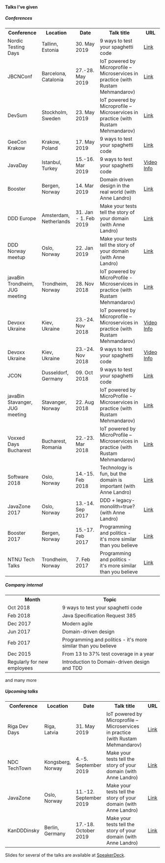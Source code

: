 #### Talks I've given

##### Conferences
<table>
<tr>
<th>Conference</th><th>Location</th>
<th>Date</th><th>Talk title</th><th>URL</th>
</tr>

<tr>
    <td>Nordic Testing Days </td>
    <td> Tallinn, Estonia </td>
    <td> 30. May 2019 </td>
    <td> 9 ways to test your spaghetti code </td>
    <td> <a href="https://nordictestingdays.eu/events/tracks/9-ways-test-your-spaghetti-code">Link</a></td>
</tr>
<tr>
    <td>JBCNConf </td>
    <td> Barcelona, Catalonia </td>
    <td> 27.-28. May 2019 </td>
    <td> IoT powered by Microprofile – Microservices in practice (with Rustam Mehmandarov) </td>
    <td> <a href="http://www.jbcnconf.com/2019/infoTalk.html?id=5c44693a9034ae38180b14b2">Link</a></td>
</tr>
<tr>
    <td>DevSum </td>
    <td> Stockholm, Sweden </td>
    <td> 23. May 2019 </td>
    <td> IoT powered by Microprofile – Microservices in practice (with Rustam Mehmandarov) </td>
    <td> <a href="https://www.devsum.se/sessions/iot-powered-by-microprofile-microservices-in-practice/">Link</a></td>
</tr>
<tr>
    <td>GeeCon Krakow</td>
    <td> Krakow, Poland </td>
    <td> 17. May 2019 </td>
    <td> 9 ways to test your spaghetti code </td>
    <td> <a href="https://2019.geecon.org/speakers/info.html?id=492">Link</a></td>
</tr>
<tr>
    <td>JavaDay </td>
    <td> Istanbul, Turkey </td>
    <td> 15.-16. Mar 2019 </td>
    <td> 9 ways to test your spaghetti code </td>
    <td> <a href="https://www.youtube.com/watch?v=RaPegXzHvhg">Video</a> <a href="https://2019.javaday.istanbul/speaker/mads-opheim/">Info</a> </td> 
</tr>
<tr>
    <td>Booster </td>
    <td> Bergen, Norway </td>
    <td> 14. Mar 2019 </td>
    <td> Domain driven design in the real world (with Anne Landro) </td>
    <td> <a href="https://2019.boosterconf.no/talks/1216">Link</a></td>
</tr>
<tr>
    <td>DDD Europe</td>
    <td> Amsterdam, Netherlands</td>
    <td> 31. Jan - 1. Feb 2019</td>
    <td> Make your tests tell the story of your domain (with Anne Landro)</td>
    <td> <a href="https://dddeurope.com/2019/speakers/mads-opheim/">Link</a> </td>
</tr>
<tr>
    <td>DDD Norway meetup</td>
    <td> Oslo, Norway </td>
    <td> 22. Jan 2019 </td>
    <td> Make your tests tell the story of your domain (with Anne Landro) </td>
    <td> <a href="https://www.meetup.com/dddnorway/events/257968490/">Link</a> </td>
</tr>
<tr>
    <td>javaBin Trondheim, JUG meeting </td>
    <td> Trondheim, Norway </td>
    <td> 28. Nov 2018 </td>
    <td> IoT powered by MicroProfile - Microservices in practice (with Rustam Mehmandarov) </td>
    <td> <a href="https://www.meetup.com/javaBin-Trondheim/events/255193377/">Link</a> </td>
</tr>
<tr>
    <td>Devoxx Ukraine </td>
    <td> Kiev, Ukraine </td>
    <td> 23.-24. Nov 2018 </td>
    <td> IoT powered by Microprofile – Microservices in practice (with Rustam Mehmandarov) </td>
    <td><a href="https://www.youtube.com/watch?v=r6bhFOr_jNg">Video</a> <a href="https://dvua18.confinabox.com/talk/NBH-1424/IoT_powered_by_Microprofile_%E2%80%93_Microservices_in_practice">Info</a> </td>
</tr>
<tr>
    <td>Devoxx Ukraine </td>
    <td> Kiev, Ukraine </td>
    <td> 23.-24. Nov 2018 </td>
    <td> 9 ways to test your spaghetti code </td>
    <td><a href="https://www.youtube.com/watch?v=ZMuI524OP-8">Video</a> <a href="https://dvua18.confinabox.com/talk/XGY-1566/9_ways_to_test_your_spaghetti_code">Info</a> </td>
</tr>
<tr>
    <td>JCON </td>
    <td> Dusseldorf, Germany </td>
    <td> 09. Oct 2018 </td>
    <td> 9 ways to test your spaghetti code </td>
    <td> <a href="http://jcon.one/en">Link</a> </td>
</tr>
<tr>
    <td>javaBin Stavanger, JUG meeting </td>
    <td> Stavanger, Norway </td><td> 22. Aug 2018 </td>
    <td> IoT powered by MicroProfile - Microservices in practice (with Rustam Mehmandarov) </td>
    <td> <a href="https://www.meetup.com/javaBin-Stavanger/events/253537920/">Link</a> </td>
</tr>
<tr>
    <td>Voxxed Days Bucharest </td>
    <td> Bucharest, Romania </td>
    <td> 22.-23. Mar 2018 </td>
    <td> IoT powered by MicroProfile – Microservices in practice (with Rustam Mehmandarov) </td>
    <td> <a href="https://voxxeddays.com/romania/2018/01/16/iot-powered-by-microprofile-microservices-in-practice/">Link</a> </td>
</tr>
<tr>
    <td>Software 2018 </td>
    <td> Oslo, Norway </td>
    <td> 14.-15. Feb 2018 </td>
    <td> Technology is fun, but the domain is important (with Anne Landro) </td>
    <td> <a href="https://event.dnd.no/software/sessions/teknologi-er-artig-men-domenet-er-viktig-vanne-landro-og-mads-opheim-computas/">Link</a> </td>
</tr>
<tr>
    <td>JavaZone 2017 </td>
    <td> Oslo, Norway </td>
    <td> 13.-14. Sep 2017 </td>
    <td> DDD + legacy-monolith=true? (with Anne Landro) </td>
    <td> <a href="https://2017.javazone.no/program/bcbb8c889b204ddbb59a4c5d67035897">Link</a> </td>
</tr>
<tr>
    <td>Booster 2017 </td>
    <td> Bergen, Norway </td>
    <td> 15.-17. Feb 2017 </td>
    <td> Programming and politics - it's more similar than you believe </td>
    <td> <a href="https://2017.boosterconf.no/talks/877">Link</a> </td>
</tr>
<tr>
    <td>NTNU Tech Talks </td>
    <td> Trondheim, Norway </td>
    <td> 7. Feb 2017 </td>
    <td> Programming and politics - it's more similar than you believe </td><td> <a href="https://techtalks.no/">Link</a> </td>
</tr>
</table>

##### Company internal
<table>
<tr>
    <th>Month</th><th>Topic</th>
</tr>
<tr><td>Oct 2018 </td><td> 9 ways to test your spaghetti code </td></tr>
<tr><td>Feb 2018 </td><td> Java Specification Request 385 </td></tr>
<tr><td>Dec 2017 </td><td> Modern agile </td></tr>
<tr><td>Jun 2017 </td><td> Domain-driven design </td></tr>
<tr><td>Feb 2017 </td><td> Programming and politics - it's more similar than you believe </td></tr>
<tr><td>Dec 2015 </td><td> From 13 to 37% test coverage in a year </td></tr>
<tr><td>Regularly for new employees </td><td> Introduction to Domain-driven design and TDD </td></tr>
</table>
and many more

##### Upcoming talks
<table>
<tr><th>Conference </th><th> Location </th><th> Date </th><th> Talk title </th><th> URL</th></tr>
<tr>
    <td>Riga Dev Days </td>
    <td> Riga, Latvia </td>
    <td> 31. May 2019 </td>
    <td> IoT powered by Microprofile – Microservices in practice (with Rustam Mehmandarov) </td>
    <td> <a href="https://2019.rigadevdays.lv/event-sessions/iot-powered-by-microprofile-microservices-in-practice/">Link</a></td>
</tr>
<tr>
    <td>NDC TechTown</td>
    <td>Kongsberg, Norway</td>
    <td>4.-5. September 2019</td>
    <td>Make your tests tell the story of your domain (with Anne Landro)</td>
    <td><a href="https://ndctechtown.com/talk/make-your-tests-tell-the-story-of-your-domain/">Link</a></td>
</tr>
<tr>
    <td>JavaZone</td>
    <td>Oslo, Norway</td>
    <td>11.-12. September 2019</td>
    <td>Make your tests tell the story of your domain (with Anne Landro)</td>
    <td><a href="https://2019.javazone.no/">Link</a></td>
</tr>
<tr>
    <td>KanDDDinsky</td>
    <td>Berlin, Germany</td>
    <td>17.-18. October 2019</td>
    <td>Make your tests tell the story of your domain (with Anne Landro)</td>
    <td><a href="https://kandddinsky.de/">Link</a></td>
</tr>
</table>

Slides for several of the talks are available at <a href="https://speakerdeck.com/madsopheim">SpeakerDeck</a>.